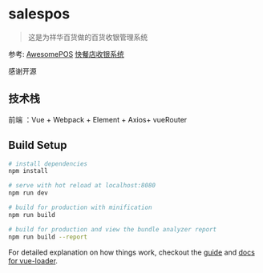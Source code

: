 # salespos

> 这是为祥华百货做的百货收银管理系统

参考: [AwesomePOS](https://github.com/shenghy/AwesomePOS) [快餐店收银系统](http://jspang.com/2017/05/22/vuedemo/)

感谢开源

## 技术栈
前端 ：Vue + Webpack + Element + Axios+ vueRouter


## Build Setup

``` bash
# install dependencies
npm install

# serve with hot reload at localhost:8080
npm run dev

# build for production with minification
npm run build

# build for production and view the bundle analyzer report
npm run build --report
```

For detailed explanation on how things work, checkout the [guide](http://vuejs-templates.github.io/webpack/) and [docs for vue-loader](http://vuejs.github.io/vue-loader).
